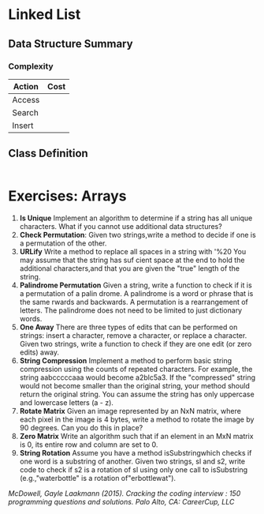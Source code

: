 # Linked List

## Data Structure Summary


### Complexity

| Action  |  Cost |
|---------|-------|
| Access  |   |
| Search  |   |
| Insert  |  |

## Class Definition

```python

```

# Exercises: Arrays

1. **Is Unique** Implement an algorithm to determine if a string has all unique characters. What if you cannot use additional data structures?
2. **Check Permutation**: Given two strings,write a method to decide if one is a permutation of the
other.
3. **URLify** Write a method to replace all spaces in a string with '%20  You may assume that the string has suf cient space at the end to hold the additional characters,and that you are given the "true" length of the string.
4. **Palindrome Permutation** Given a string, write a function to check if it is a permutation of a palin­ drome. A palindrome is a word or phrase that is the same  rwards and backwards. A permutation is a rearrangement of letters. The palindrome does not need to be limited to just dictionary words.
5. **One Away** There are three types of edits that can be performed on strings: insert a character, remove a character, or replace a character. Given two strings, write a function to check if they are one edit (or zero edits) away.
6. **String Compression** Implement a method to perform basic string compression using the counts of repeated characters. For example, the string aabcccccaaa would become a2blc5a3. If the "compressed" string would not become smaller than the original string, your method should return
the original string. You can assume the string has only uppercase and lowercase letters (a - z).
7. **Rotate Matrix** Given an image represented by an NxN matrix, where each pixel in the image is 4 bytes, write a method to rotate the image by 90 degrees. Can you do this in place?
8. **Zero Matrix** Write an algorithm such that if an element in an MxN matrix is 0, its entire row and column are set to 0.
9. **String Rotation** Assume you have a method isSubstringwhich checks if one word is a substring of another. Given two strings, sl and s2, write code to check if s2 is a rotation of sl using only one call to isSubstring (e.g.,"waterbottle" is a rotation of"erbottlewat").

*McDowell, Gayle Laakmann (2015). Cracking the coding interview : 150 programming questions and solutions. Palo Alto, CA: CareerCup, LLC*
